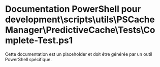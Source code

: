 # Documentation PowerShell pour development\scripts\utils\PSCacheManager\PredictiveCache\Tests\Complete-Test.ps1

Cette documentation est un placeholder et doit être générée par un outil PowerShell spécifique.
